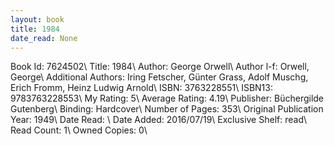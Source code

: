 ```yaml
---
layout: book
title: 1984
date_read: None
---
```


Book Id: 7624502\ 
Title: 1984\ 
Author: George Orwell\ 
Author l-f: Orwell, George\ 
Additional Authors: Iring Fetscher, Günter Grass, Adolf Muschg, Erich Fromm, Heinz Ludwig Arnold\ 
ISBN: 3763228551\ 
ISBN13: 9783763228553\ 
My Rating: 5\ 
Average Rating: 4.19\ 
Publisher: Büchergilde Gutenberg\ 
Binding: Hardcover\ 
Number of Pages: 353\ 
Original Publication Year: 1949\ 
Date Read: \ 
Date Added: 2016/07/19\ 
Exclusive Shelf: read\ 
Read Count: 1\ 
Owned Copies: 0\ 

